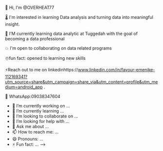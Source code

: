 👋 Hi, I'm @OVERHEAT77

🌡️ I'm interested in learning Data analysis and turning data into meaningful insight.

💌 I'M currently learning data analytic at Tuggedah with the goal of becoming a data professional 

💥 I'm open to collaborating on data related programs
 
☃️fun fact: opened to learning new skills 

⚡Reach out to me on linkedinhttps://www.linkedin.com/in/favour-emenike-112169341?utm_source=share&utm_campaign=share_via&utm_content=profile&utm_medium=android_app . 

💌 WhatsApp:09038347604

- 🔭 I’m currently working on ...
- 🌱 I’m currently learning ...
- 👯 I’m looking to collaborate on ...
- 🤔 I’m looking for help with ...
- 💬 Ask me about ...
- 📫 How to reach me: ...
- 😄 Pronouns: ...
- ⚡ Fun fact: ...
-->
